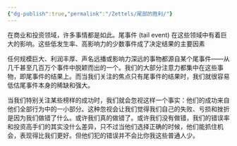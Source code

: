 ```yaml
---
{"dg-publish":true,"permalink":"/Zettels/尾部的胜利/"}
---
```



在商业和投资领域，许多事情都是如此。尾事件 (tail event) 在这些领域中有着巨大的影响。这些低发生率、高影响力的少数事件成了决定结果的主要因素

任何规模巨大、利润丰厚、声名远播或影响力深远的事物都源自某个尾事件——从几千甚至几百万个事件中脱颖而出的一个。我们的大部分注意力都集中在这些事物，即尾事件的结果上。而当我们关注的焦点只有尾事件的结果时，我们就很容易低估尾事件本身的稀缺和强大。

当我们特别关注某些榜样的成功时，我们就会忽视这样一个事实：他们的成功来自他们全部行为中的一小部分。这种忽视会让我们觉得我们自己的失败、亏损和挫折是因为我们做错了什么。或许我们真的做错了。或许我们没有做错，我们的错误率和投资高手们的其实没什么差异，只不过当他们选择正确的时候，他们能抓住机会，表现得比我们更好。但他们犯的错误并不会比你我这些普通人少。
